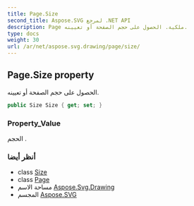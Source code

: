 ```yaml
---
title: Page.Size
second_title: Aspose.SVG لمرجع .NET API
description: Page ملكية. الحصول على حجم الصفحة أو تعيينه.
type: docs
weight: 30
url: /ar/net/aspose.svg.drawing/page/size/
---
```

## Page.Size property

الحصول على حجم الصفحة أو تعيينه.

```csharp
public Size Size { get; set; }
```

### Property_Value

الحجم .

### أنظر أيضا

* class [Size](../../size/)
* class [Page](../)
* مساحة الاسم [Aspose.Svg.Drawing](../../page/)
* المجسم [Aspose.SVG](../../../)


